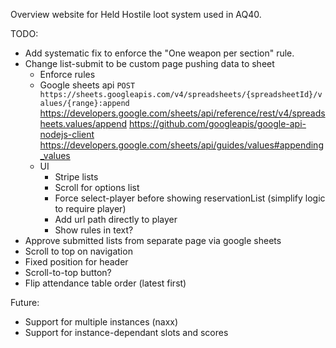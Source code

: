 Overview website for Held Hostile loot system used in AQ40.

TODO: 
- Add systematic fix to enforce the "One weapon per section" rule.
- Change list-submit to be custom page pushing data to sheet
  - Enforce rules
  - Google sheets api
    `POST https://sheets.googleapis.com/v4/spreadsheets/{spreadsheetId}/values/{range}:append`
    https://developers.google.com/sheets/api/reference/rest/v4/spreadsheets.values/append
    https://github.com/googleapis/google-api-nodejs-client
    https://developers.google.com/sheets/api/guides/values#appending_values
  - UI
    - Stripe lists
    - Scroll for options list
    - Force select-player before showing reservationList (simplify logic to require player)
    - Add url path directly to player
    - Show rules in text?
- Approve submitted lists from separate page via google sheets
- Scroll to top on navigation
- Fixed position for header
- Scroll-to-top button?
- Flip attendance table order (latest first)

Future:
- Support for multiple instances (naxx)
- Support for instance-dependant slots and scores
